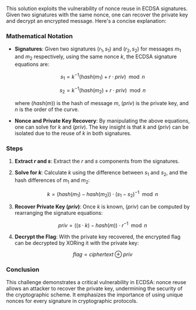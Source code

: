 This solution exploits the vulnerability of nonce reuse in ECDSA signatures. Given two signatures with the same nonce, one can recover the private key and decrypt an encrypted message. Here's a concise explanation:

### Mathematical Notation

- **Signatures**: Given two signatures $(r_1, s_1)$ and $(r_2, s_2)$ for messages $m_1$ and $m_2$ respectively, using the same nonce $k$, the ECDSA signature equations are:
  
  $$s_1 = k^{-1}(hash(m_1) + r \cdot priv) \mod n$$
  
  $$s_2 = k^{-1}(hash(m_2) + r \cdot priv) \mod n$$

  where $(hash(m))$ is the hash of message $m$, $(priv)$ is the private key, and $n$ is the order of the curve.

- **Nonce and Private Key Recovery**: By manipulating the above equations, one can solve for $k$ and $(priv)$. The key insight is that $k$ and $(priv)$ can be isolated due to the reuse of $k$ in both signatures.

### Steps

1. **Extract $r$ and $s$**: Extract the $r$ and $s$ components from the signatures.

2. **Solve for $k$**: Calculate $k$ using the difference between $s_1$ and $s_2$, and the hash differences of $m_1$ and $m_2$:

   $$k = (hash(m_1) - hash(m_2)) \cdot (s_1 - s_2)^{-1} \mod n$$

3. **Recover Private Key $(priv)$**: Once $k$ is known, $(priv)$ can be computed by rearranging the signature equations:

   $$priv = ((s \cdot k) - hash(m)) \cdot r^{-1} \mod n$$

4. **Decrypt the Flag**: With the private key recovered, the encrypted flag can be decrypted by XORing it with the private key:

   $$flag = ciphertext \oplus priv$$

### Conclusion

This challenge demonstrates a critical vulnerability in ECDSA: nonce reuse allows an attacker to recover the private key, undermining the security of the cryptographic scheme. It emphasizes the importance of using unique nonces for every signature in cryptographic protocols.
